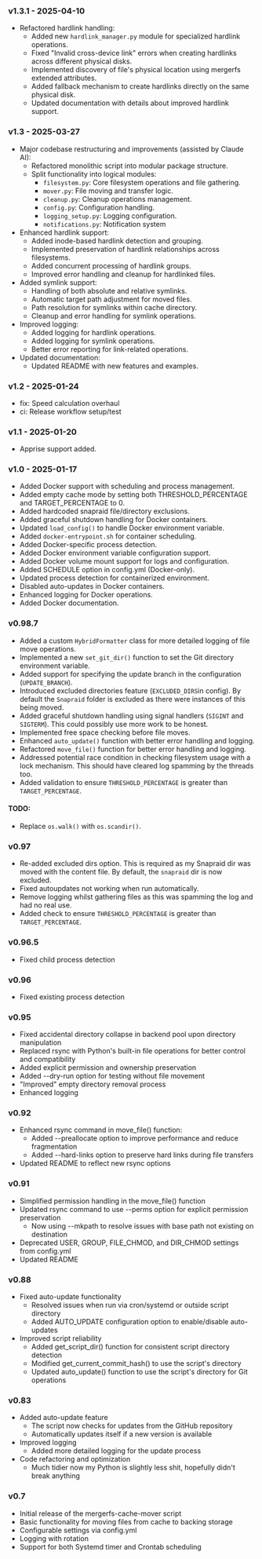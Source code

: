 ### v1.3.1 - 2025-04-10
- Refactored hardlink handling:
  - Added new `hardlink_manager.py` module for specialized hardlink operations.
  - Fixed "Invalid cross-device link" errors when creating hardlinks across different physical disks.
  - Implemented discovery of file's physical location using mergerfs extended attributes.
  - Added fallback mechanism to create hardlinks directly on the same physical disk.
  - Updated documentation with details about improved hardlink support.

### v1.3 - 2025-03-27
- Major codebase restructuring and improvements (assisted by Claude AI):
  - Refactored monolithic script into modular package structure.
  - Split functionality into logical modules:
    - `filesystem.py`: Core filesystem operations and file gathering.
    - `mover.py`: File moving and transfer logic.
    - `cleanup.py`: Cleanup operations management.
    - `config.py`: Configuration handling.
    - `logging_setup.py`: Logging configuration.
    - `notifications.py`: Notification system
- Enhanced hardlink support:
  - Added inode-based hardlink detection and grouping.
  - Implemented preservation of hardlink relationships across filesystems.
  - Added concurrent processing of hardlink groups.
  - Improved error handling and cleanup for hardlinked files.
- Added symlink support:
  - Handling of both absolute and relative symlinks.
  - Automatic target path adjustment for moved files.
  - Path resolution for symlinks within cache directory.
  - Cleanup and error handling for symlink operations.
- Improved logging:
  - Added logging for hardlink operations.
  - Added logging for symlink operations.
  - Better error reporting for link-related operations.
- Updated documentation:
  - Updated README with new features and examples.

### v1.2 - 2025-01-24
  - fix: Speed calculation overhaul
  - ci: Release workflow setup/test

### v1.1 - 2025-01-20
  - Apprise support added.

### v1.0 - 2025-01-17
  - Added Docker support with scheduling and process management.
  - Added empty cache mode by setting both THRESHOLD_PERCENTAGE and TARGET_PERCENTAGE to 0.
  - Added hardcoded snapraid file/directory exclusions.
  - Added graceful shutdown handling for Docker containers.
  - Updated `load_config()` to handle Docker environment variable.
  - Added `docker-entrypoint.sh` for container scheduling.
  - Added Docker-specific process detection.
  - Added Docker environment variable configuration support.
  - Added Docker volume mount support for logs and configuration.
  - Added SCHEDULE option in config.yml (Docker-only).
  - Updated process detection for containerized environment.
  - Disabled auto-updates in Docker containers.
  - Enhanced logging for Docker operations.
  - Added Docker documentation.

### v0.98.7
 - Added a custom `HybridFormatter` class for more detailed logging of file move operations.
 - Implemented a new `set_git_dir()` function to set the Git directory environment variable.
 - Added support for specifying the update branch in the configuration (`UPDATE_BRANCH`).
 - Introduced excluded directories feature (`EXCLUDED_DIRS`in config). By default the `Snapraid` folder is excluded as there were instances of this being moved.
 - Added graceful shutdown handling using signal handlers (`SIGINT` and `SIGTERM`). This could possibly use more work to be honest.
 - Implemented free space checking before file moves.
 - Enhanced `auto_update()` function with better error handling and logging.
 - Refactored `move_file()` function for better error handling and logging.
 - Addressed potential race condition in checking filesystem usage with a lock mechanism. This should have cleared log spamming by the threads too. 
 - Added validation to ensure `THRESHOLD_PERCENTAGE` is greater than `TARGET_PERCENTAGE`.

 #### TODO:
 - Replace `os.walk()` with `os.scandir()`.

### v0.97
 - Re-added excluded dirs option. This is required as my Snapraid dir was moved with the content file. By default, the `snapraid` dir is now excluded. 
 - Fixed autoupdates not working when run automatically. 
 - Remove logging whilst gathering files as this was spamming the log and had no real use. 
 - Added check to ensure `THRESHOLD_PERCENTAGE` is greater than `TARGET_PERCENTAGE`.

### v0.96.5
 - Fixed child process detection

 ### v0.96
 - Fixed existing process detection


### v0.95
  - Fixed accidental directory collapse in backend pool upon directory manipulation
  - Replaced rsync with Python's built-in file operations for better control and compatibility
  - Added explicit permission and ownership preservation
  - Added --dry-run option for testing without file movement
  - "Improved" empty directory removal process
  - Enhanced logging


### v0.92
- Enhanced rsync command in move_file() function:
  - Added --preallocate option to improve performance and reduce fragmentation
  - Added --hard-links option to preserve hard links during file transfers
- Updated README to reflect new rsync options


### v0.91
- Simplified permission handling in the move_file() function
- Updated rsync command to use --perms option for explicit permission preservation
  - Now using --mkpath to resolve issues with base path not existing on destination
- Deprecated USER, GROUP, FILE_CHMOD, and DIR_CHMOD settings from config.yml
- Updated README

### v0.88
- Fixed auto-update functionality
  - Resolved issues when run via cron/systemd or outside script directory
  - Added AUTO_UPDATE configuration option to enable/disable auto-updates
- Improved script reliability
  - Added get_script_dir() function for consistent script directory detection
  - Modified get_current_commit_hash() to use the script's directory
  - Updated auto_update() function to use the script's directory for Git operations

### v0.83
- Added auto-update feature
  - The script now checks for updates from the GitHub repository
  - Automatically updates itself if a new version is available
- Improved logging
  - Added more detailed logging for the update process
- Code refactoring and optimization
  - Much tidier now my Python is slightly less shit, hopefully didn't break anything

### v0.7
- Initial release of the mergerfs-cache-mover script
- Basic functionality for moving files from cache to backing storage
- Configurable settings via config.yml
- Logging with rotation
- Support for both Systemd timer and Crontab scheduling